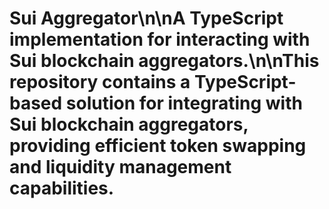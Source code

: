 # Sui Aggregator\n\nA TypeScript implementation for interacting with Sui blockchain aggregators.\n\nThis repository contains a TypeScript-based solution for integrating with Sui blockchain aggregators, providing efficient token swapping and liquidity management capabilities.
